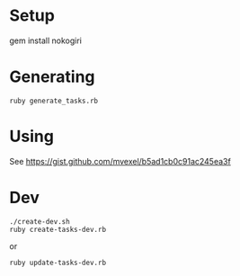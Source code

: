 # Setup
gem install nokogiri

# Generating
```
ruby generate_tasks.rb
```

# Using
See https://gist.github.com/mvexel/b5ad1cb0c91ac245ea3f

# Dev
```
./create-dev.sh
ruby create-tasks-dev.rb
```

or
```
ruby update-tasks-dev.rb
```
